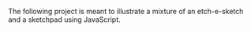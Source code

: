 The following project is meant to illustrate a mixture of an etch-e-sketch and a sketchpad using JavaScript.